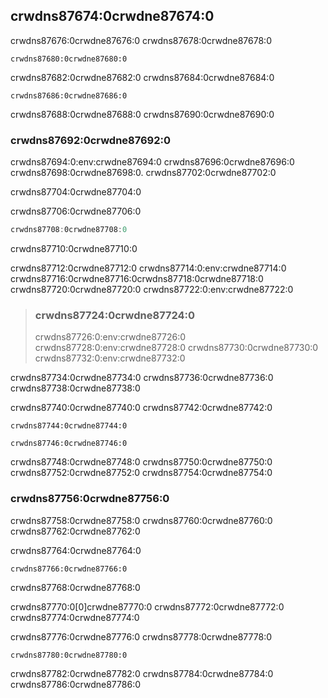 ## crwdns87674:0crwdne87674:0

crwdns87676:0crwdne87676:0 crwdns87678:0crwdne87678:0

```console
crwdns87680:0crwdne87680:0
```

crwdns87682:0crwdne87682:0 crwdns87684:0crwdne87684:0

```console
crwdns87686:0crwdne87686:0
```

crwdns87688:0crwdne87688:0 crwdns87690:0crwdne87690:0

### crwdns87692:0crwdne87692:0

crwdns87694:0:env:crwdne87694:0 crwdns87696:0crwdne87696:0 crwdns87698:0crwdne87698:0<!-- ignore
-->. crwdns87702:0crwdne87702:0

crwdns87704:0crwdne87704:0

<span class="filename">crwdns87706:0crwdne87706:0</span>

```rust
crwdns87708:0crwdne87708:0
```


<span class="caption">crwdns87710:0crwdne87710:0</span>

crwdns87712:0crwdne87712:0 crwdns87714:0:env:crwdne87714:0 crwdns87716:0crwdne87716:0<!-- ignore -->crwdns87718:0crwdne87718:0 crwdns87720:0crwdne87720:0 crwdns87722:0:env:crwdne87722:0

> ### crwdns87724:0crwdne87724:0
> 
> crwdns87726:0:env:crwdne87726:0 crwdns87728:0:env:crwdne87728:0 crwdns87730:0crwdne87730:0 crwdns87732:0:env:crwdne87732:0

crwdns87734:0crwdne87734:0 crwdns87736:0crwdne87736:0 crwdns87738:0crwdne87738:0

crwdns87740:0crwdne87740:0 crwdns87742:0crwdne87742:0

```console
crwdns87744:0crwdne87744:0
```

```console
crwdns87746:0crwdne87746:0
```

crwdns87748:0crwdne87748:0 crwdns87750:0crwdne87750:0 crwdns87752:0crwdne87752:0 crwdns87754:0crwdne87754:0

### crwdns87756:0crwdne87756:0

crwdns87758:0crwdne87758:0 crwdns87760:0crwdne87760:0 crwdns87762:0crwdne87762:0

<span class="filename">crwdns87764:0crwdne87764:0</span>

```rust,should_panic,noplayground
crwdns87766:0crwdne87766:0
```


<span class="caption">crwdns87768:0crwdne87768:0</span>

crwdns87770:0[0]crwdne87770:0 crwdns87772:0crwdne87772:0 crwdns87774:0crwdne87774:0

crwdns87776:0crwdne87776:0 crwdns87778:0crwdne87778:0

```console
crwdns87780:0crwdne87780:0
```

crwdns87782:0crwdne87782:0 crwdns87784:0crwdne87784:0 crwdns87786:0crwdne87786:0
